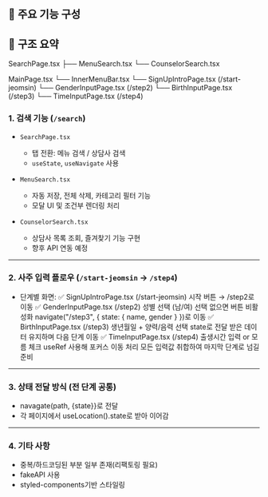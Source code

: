 ## 📁 주요 기능 구성

## 🔗 구조 요약
SearchPage.tsx
├── MenuSearch.tsx
└── CounselorSearch.tsx

MainPage.tsx
└── InnerMenuBar.tsx
    └── SignUpIntroPage.tsx (/start-jeomsin)
        └── GenderInputPage.tsx (/step2)
            └── BirthInputPage.tsx (/step3)
                └── TimeInputPage.tsx (/step4)

### 1. 검색 기능 (`/search`)
- `SearchPage.tsx`
  - 탭 전환: 메뉴 검색 / 상담사 검색
  - `useState`, `useNavigate` 사용

- `MenuSearch.tsx`
  - 자동 저장, 전체 삭제, 카테고리 필터 기능
  - 모달 UI 및 조건부 렌더링 처리

- `CounselorSearch.tsx`
  - 상담사 목록 조회, 즐겨찾기 기능 구현
  - 향후 API 연동 예정

---

### 2. 사주 입력 플로우 (`/start-jeomsin` → `/step4`)
- 단계별 화면:
  ✅ SignUpIntroPage.tsx (/start-jeomsin)
    시작 버튼 → /step2로 이동
  ✅ GenderInputPage.tsx (/step2)
    성별 선택 (남/여)
    선택 없으면 버튼 비활성화
    navigate("/step3", { state: { name, gender } })로 이동
  ✅ BirthInputPage.tsx (/step3)
    생년월일 + 양력/음력 선택
    state로 전달 받은 데이터 유지하며 다음 단계 이동
  ✅ TimeInputPage.tsx (/step4)
    출생시간 입력 or 모름 체크
    useRef 사용해 포커스 이동 처리
    모든 입력값 취합하여 마지막 단계로 넘길 준비

---

### 3. 상태 전달 방식 (전 단계 공통)
- navagate(path, {state}}로 전달
- 각 페이지에서 useLocation().state로 받아 이어감

---

### 4. 기타 사항
- 중복/하드코딩된 부분 일부 존재(리팩토링 필요)
- fakeAPI 사용
- styled-components기반 스타일링
